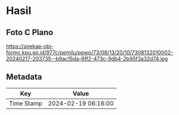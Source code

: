 # Hasil

## Foto C Plano

https://sirekap-obj-formc.kpu.go.id/977c/pemilu/ppwp/73/08/13/20/10/7308132010002-20240217-203735--b9ac15da-6ff2-473c-9db4-2b95f3a32d74.jpg


## Metadata

| Key        | Value               |
| ---------- | ------------------- |
| Time Stamp | 2024-02-19 06:16:00 |



